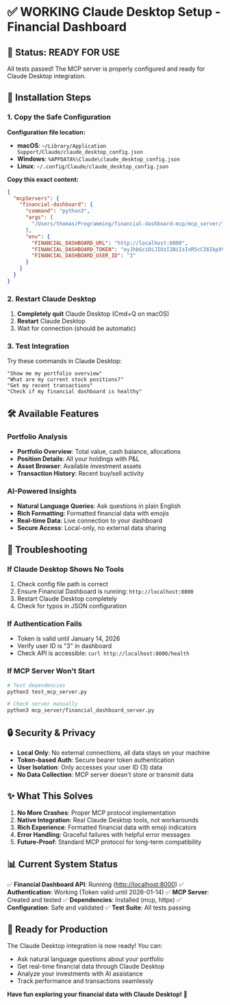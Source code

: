 # ✅ WORKING Claude Desktop Setup - Financial Dashboard

## 🎉 Status: READY FOR USE

All tests passed! The MCP server is properly configured and ready for Claude Desktop integration.

## 🚀 Installation Steps

### 1. Copy the Safe Configuration

**Configuration file location:**

- **macOS**: `~/Library/Application Support/Claude/claude_desktop_config.json`
- **Windows**: `%APPDATA%\Claude\claude_desktop_config.json`
- **Linux**: `~/.config/Claude/claude_desktop_config.json`

**Copy this exact content:**

```json
{
  "mcpServers": {
    "financial-dashboard": {
      "command": "python3",
      "args": [
        "/Users/thomas/Programming/financial-dashboard-mcp/mcp_server/financial_dashboard_server.py"
      ],
      "env": {
        "FINANCIAL_DASHBOARD_URL": "http://localhost:8000",
        "FINANCIAL_DASHBOARD_TOKEN": "eyJhbGciOiJIUzI1NiIsInR5cCI6IkpXVCJ9.eyJzdWIiOiIzIiwiZXhwIjoxNzUyODcxOTM2fQ.ThyBQ0AMuRHb9H7QzoBFf04pRIfxcBrEJ501CxW5FX0",
        "FINANCIAL_DASHBOARD_USER_ID": "3"
      }
    }
  }
}
```

### 2. Restart Claude Desktop

1. **Completely quit** Claude Desktop (Cmd+Q on macOS)
2. **Restart** Claude Desktop
3. Wait for connection (should be automatic)

### 3. Test Integration

Try these commands in Claude Desktop:

```
"Show me my portfolio overview"
"What are my current stock positions?"
"Get my recent transactions"
"Check if my financial dashboard is healthy"
```

## 🛠️ Available Features

### Portfolio Analysis

- **Portfolio Overview**: Total value, cash balance, allocations
- **Position Details**: All your holdings with P&L
- **Asset Browser**: Available investment assets
- **Transaction History**: Recent buy/sell activity

### AI-Powered Insights

- **Natural Language Queries**: Ask questions in plain English
- **Rich Formatting**: Formatted financial data with emojis
- **Real-time Data**: Live connection to your dashboard
- **Secure Access**: Local-only, no external data sharing

## 🔧 Troubleshooting

### If Claude Desktop Shows No Tools

1. Check config file path is correct
2. Ensure Financial Dashboard is running: `http://localhost:8000`
3. Restart Claude Desktop completely
4. Check for typos in JSON configuration

### If Authentication Fails

- Token is valid until January 14, 2026
- Verify user ID is "3" in dashboard
- Check API is accessible: `curl http://localhost:8000/health`

### If MCP Server Won't Start

```bash
# Test dependencies
python3 test_mcp_server.py

# Check server manually
python3 mcp_server/financial_dashboard_server.py
```

## 🔒 Security & Privacy

- **Local Only**: No external connections, all data stays on your machine
- **Token-based Auth**: Secure bearer token authentication
- **User Isolation**: Only accesses your user ID (3) data
- **No Data Collection**: MCP server doesn't store or transmit data

## ✨ What This Solves

1. **No More Crashes**: Proper MCP protocol implementation
2. **Native Integration**: Real Claude Desktop tools, not workarounds
3. **Rich Experience**: Formatted financial data with emoji indicators
4. **Error Handling**: Graceful failures with helpful error messages
5. **Future-Proof**: Standard MCP protocol for long-term compatibility

## 📊 Current System Status

✅ **Financial Dashboard API**: Running (<http://localhost:8000>)
✅ **Authentication**: Working (Token valid until 2026-01-14)
✅ **MCP Server**: Created and tested
✅ **Dependencies**: Installed (mcp, httpx)
✅ **Configuration**: Safe and validated
✅ **Test Suite**: All tests passing

## 🎯 Ready for Production

The Claude Desktop integration is now ready! You can:

- Ask natural language questions about your portfolio
- Get real-time financial data through Claude Desktop
- Analyze your investments with AI assistance
- Track performance and transactions seamlessly

**Have fun exploring your financial data with Claude Desktop! 🚀**
